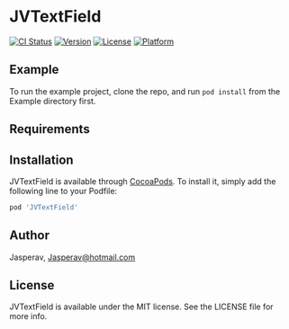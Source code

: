 # JVTextField

[![CI Status](https://img.shields.io/travis/Jasperav/JVTextField.svg?style=flat)](https://travis-ci.org/Jasperav/JVTextField)
[![Version](https://img.shields.io/cocoapods/v/JVTextField.svg?style=flat)](https://cocoapods.org/pods/JVTextField)
[![License](https://img.shields.io/cocoapods/l/JVTextField.svg?style=flat)](https://cocoapods.org/pods/JVTextField)
[![Platform](https://img.shields.io/cocoapods/p/JVTextField.svg?style=flat)](https://cocoapods.org/pods/JVTextField)

## Example

To run the example project, clone the repo, and run `pod install` from the Example directory first.

## Requirements

## Installation

JVTextField is available through [CocoaPods](https://cocoapods.org). To install
it, simply add the following line to your Podfile:

```ruby
pod 'JVTextField'
```

## Author

Jasperav, Jasperav@hotmail.com

## License

JVTextField is available under the MIT license. See the LICENSE file for more info.
